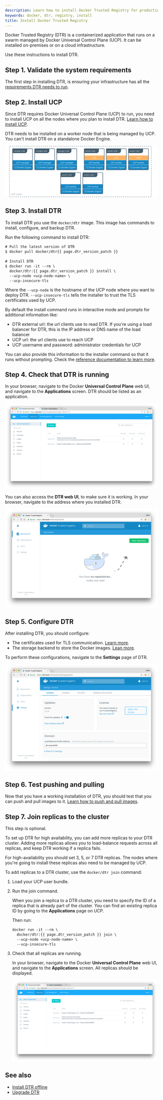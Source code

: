 ```yaml
---
description: Learn how to install Docker Trusted Registry for production.
keywords: docker, dtr, registry, install
title: Install Docker Trusted Registry
---
```


Docker Trusted Registry (DTR) is a containerized application that runs on a
swarm managed by Docker Universal Control Plane (UCP). It can be installed
on-premises or on a cloud infrastructure.

Use these instructions to install DTR.

## Step 1. Validate the system requirements

The first step in installing DTR, is ensuring your
infrastructure has all the [requirements DTR needs to run](system-requirements.md).

## Step 2. Install UCP

Since DTR requires Docker Universal Control Plane (UCP)
to run, you need to install UCP on all the nodes where you plan to install DTR.
[Learn how to install UCP](/datacenter/ucp/2.2/guides/admin/install.md).

DTR needs to be installed on a worker node that is being managed by UCP.
You can't install DTR on a standalone Docker Engine.

![](../../images/install-dtr-0.svg)


## Step 3. Install DTR

To install DTR you use the `docker/dtr` image. This image has commands to
install, configure, and backup DTR.

Run the following command to install DTR:

```none
# Pull the latest version of DTR
$ docker pull docker/dtr{{ page.dtr_version_patch }}

# Install DTR
$ docker run -it --rm \
  docker/dtr:{{ page.dtr_version_patch }} install \
  --ucp-node <ucp-node-name> \
  --ucp-insecure-tls
```

Where the `--ucp-node` is the hostname of the UCP node where you want to deploy
DTR. `--ucp-insecure-tls` tells the installer to trust the TLS certificates used
by UCP.

By default the install command runs in interactive mode and prompts for
additional information like:

* DTR external url: the url clients use to read DTR. If you're using a load
balancer for DTR, this is the IP address or DNS name of the load balancer
* UCP url: the url clients use to reach UCP
* UCP username and password: administrator credentials for UCP

You can also provide this information to the installer command so that it
runs without prompting.
Check the [reference documentation to learn more](../../../reference/cli/install.md).

## Step 4. Check that DTR is running

In your browser, navigate to the Docker **Universal Control Plane**
web UI, and navigate to the **Applications** screen. DTR should be listed
as an application.

![](../../images/install-dtr-1.png)

You can also access the **DTR web UI**, to make sure it is working. In your
browser, navigate to the address where you installed DTR.

![](../../images/install-dtr-2.png)


## Step 5. Configure DTR

After installing DTR, you should configure:

  * The certificates used for TLS communication. [Learn more](../configure/use-your-own-tls-certificates.md).
  * The storage backend to store the Docker images. [Lean more](../configure/external-storage/index.md).

  To perform these configurations, navigate to the **Settings** page of DTR.

  ![](../../images/install-dtr-3.png)


## Step 6. Test pushing and pulling

Now that you have a working installation of DTR, you should test that you can
push and pull images to it.
[Learn how to push and pull images](../../user/manage-images/pull-and-push-images.md).

## Step 7. Join replicas to the cluster

This step is optional.

To set up DTR for high availability,
you can add more replicas to your DTR cluster. Adding more replicas allows you
to load-balance requests across all replicas, and keep DTR working if a
replica fails.

For high-availability you should set 3, 5, or 7 DTR replicas. The nodes where
you're going to install these replicas also need to be managed by UCP.

To add replicas to a DTR cluster, use the `docker/dtr join` command:

1. Load your UCP user bundle.

2.  Run the join command.

    When you join a replica to a DTR cluster, you need to specify the
    ID of a replica that is already part of the cluster. You can find an
    existing replica ID by going to the **Applications** page on UCP.

    Then run:

    ```none
    docker run -it --rm \
      docker/dtr:{{ page.dtr_version_patch }} join \
      --ucp-node <ucp-node-name> \
      --ucp-insecure-tls
    ```

3. Check that all replicas are running.

    In your browser, navigate to the Docker **Universal Control Plane**
    web UI, and navigate to the **Applications** screen. All replicas should
    be displayed.

    ![](../../images/install-dtr-4.png)

## See also

* [Install DTR offline](install-offline.md)
* [Upgrade DTR](../upgrade.md)
